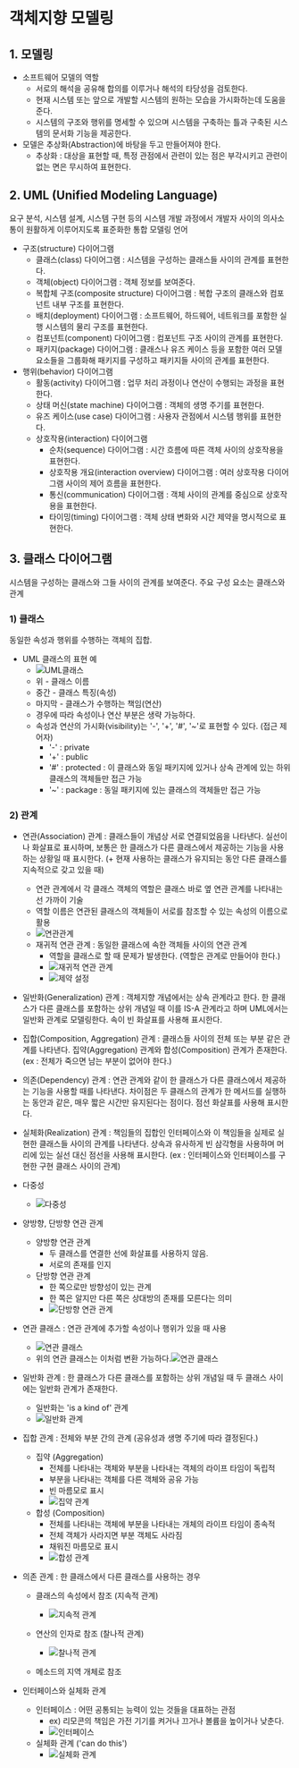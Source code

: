 # 객체지향 모델링

## 1. 모델링

- 소프트웨어 모델의 역할
  - 서로의 해석을 공유해 합의를 이루거나 해석의 타당성을 검토한다.
  - 현재 시스템 또는 앞으로 개발할 시스템의 원하는 모습을 가시화하는데 도움을 준다.
  - 시스템의 구조와 행위를 명세할 수 있으며 시스템을 구축하는 틀과 구축된 시스템의 문서화 기능을 제공한다.
- 모델은 추상화(Abstraction)에 바탕을 두고 만들어져야 한다.
  - 추상화 : 대상을 표현할 때, 특정 관점에서 관련이 있는 점은 부각시키고 관련이 없는 면은 무시하여 표현한다.

## 2. UML (Unified Modeling Language)

요구 분석, 시스템 설계, 시스템 구현 등의 시스템 개발 과정에서 개발자 사이의 의사소통이 원활하게 이루어지도록 표준화한 통합 모델링 언어

- 구조(structure) 다이어그램
  - 클래스(class) 다이어그램 : 시스템을 구성하는 클래스들 사이의 관계를 표현한다.
  - 객체(object) 다이어그램 : 객체 정보를 보여준다.
  - 복합체 구조(composite structure) 다이어그램 : 복합 구조의 클래스와 컴포넌트 내부 구조를 표현한다.
  - 배치(deployment) 다이어그램 : 소프트웨어, 하드웨어, 네트워크를 포함한 실행 시스템의 물리 구조를 표현한다.
  - 컴포넌트(component) 다이어그램 : 컴포넌트 구조 사이의 관계를 표현한다.
  - 패키지(package) 다이어그램 : 클래스나 유즈 케이스 등을 포함한 여러 모델 요소들을 그룹화해 패키지를 구성하고 패키지들 사이의 관계를 표현한다.
- 행위(behavior) 다이어그램
  - 활동(activity) 다이어그램 : 업무 처리 과정이나 연산이 수행되는 과정을 표현한다.
  - 상태 머신(state machine) 다이어그램 : 객체의 생명 주기를 표현한다.
  - 유즈 케이스(use case) 다이어그램 : 사용자 관점에서 시스템 행위를 표현한다.
  - 상호작용(interaction) 다이어그램
    - 순차(sequence) 다이어그램 : 시간 흐름에 따른 객체 사이의 상호작용을 표현한다.
    - 상호작용 개요(interaction overview) 다이어그램 : 여러 상호작용 다이어그램 사이의 제어 흐름을 표현한다.
    - 통신(communication) 다이어그램 : 객체 사이의 관계를 중심으로 상호작용을 표현한다.
    - 타이밍(timing) 다이어그램 : 객체 상태 변화와 시간 제약을 명시적으로 표현한다.

## 3. 클래스 다이어그램

시스템을 구성하는 클래스와 그들 사이의 관계를 보여준다. 주요 구성 요소는 클래스와 관계

### 1) 클래스

동일한 속성과 행위를 수행하는 객체의 집합.

- UML 클래스의 표현 예
  - ![UML클래스](./img/캡처2.PNG)
  - 위 - 클래스 이름
  - 중간 - 클래스 특징(속성)
  - 마지막 - 클래스가 수행하는 책임(연산)
  - 경우에 따라 속성이나 연산 부분은 생략 가능하다.
  - 속성과 연산의 가시화(visibility)는 '-', '+', '#', '~'로 표현할 수 있다. (접근 제어자)
    - '-' : private
    - '+' : public
    - '#' : protected : 이 클래스와 동일 패키지에 있거나 상속 관계에 있는 하위 클래스의 객체들만 접근 가능
    - '~' : package : 동일 패키지에 있는 클래스의 객체들만 접근 가능

### 2) 관계

- 연관(Association) 관계 : 클래스들이 개념상 서로 연결되었음을 나타낸다. 실선이나 화살표로 표시하며, 보통은 한 클래스가 다른 클래스에서 제공하는 기능을 사용하는 상황일 때 표시한다. (+ 현재 사용하는 클래스가 유지되는 동안 다른 클래스를 지속적으로 갖고 있을 때)
  - 연관 관계에서 각 클래스 객체의 역할은 클래스 바로 옆 연관 관계를 나타내는 선 가까이 기술
  - 역할 이름은 연관된 클래스의 객체들이 서로를 참조할 수 있는 속성의 이름으로 활용
  - ![연관관계](./img/캡처1.PNG)
  - 재귀적 연관 관계 : 동일한 클래스에 속한 객체들 사이의 연관 관계
    - 역할을 클래스로 할 때 문제가 발생한다. (역할은 관계로 만들어야 한다.)
    - ![재귀적 연관 관계](./img/캡처7.PNG)
    -  ![제약 설정](./img/캡처8.PNG)

- 일반화(Generalization) 관계 : 객체지향 개념에서는 상속 관계라고 한다. 한 클래스가 다른 클래스를 포함하는 상위 개념일 때 이를 IS-A 관계라고 하며 UML에서는 일반화 관계로 모델링한다. 속이 빈 화살표를 사용해 표시한다.

- 집합(Composition, Aggregation) 관계 : 클래스들 사이의 전체 또는 부분 같은 관계를 나타낸다. 집약(Aggregation) 관계와 합성(Composition) 관계가 존재한다. (ex : 전체가 죽으면 남는 부분이 없어야 한다.)

- 의존(Dependency) 관계 : 연관 관계와 같이 한 클래스가 다른 클래스에서 제공하는 기능을 사용할 때를 나타낸다. 차이점은 두 클래스의 관계가 한 메서드를 실행하는 동안과 같은, 매우 짧은 시간만 유지된다는 점이다. 점선 화살표를 사용해 표시한다.

- 실체화(Realization) 관계 : 책임들의 집합인 인터페이스와 이 책임들을 실제로 실현한 클래스들 사이의 관계를 나타낸다. 상속과 유사하게 빈 삼각형을 사용하며 머리에 있는 실선 대신 점선을 사용해 표시한다. (ex : 인터페이스와 인터페이스를 구현한 구현 클래스 사이의 관계)

- 다중성

  - ![다중성](./img/캡처4.PNG)

- 양방향, 단방향 연관 관계
  - 양방향 연관 관계
    - 두 클래스를 연결한 선에 화살표를 사용하지 않음.
    - 서로의 존재를 인지
  - 단방향 연관 관계
    - 한 쪽으로만 방향성이 있는 관계
    - 한 쪽은 알지만 다른 쪽은 상대방의 존재를 모른다는 의미
    - ![단방향 연관 관계](./img/캡처3.PNG)

- 연관 클래스 : 연관 관계에 추가할 속성이나 행위가 있을 때 사용
  - ![연관 클래스](./img/캡처5.PNG)
  - 위의 연관 클래스는 이처럼 변환 가능하다.![연관 클래스](./img/캡처6.png)

- 일반화 관계 : 한 클래스가 다른 클래스를 포함하는 상위 개념일 때  두 클래스 사이에는 일반화 관계가 존재한다.

  - 일반화는 'is a kind of' 관계
  - ![일반화 관계](./img/캡처9.PNG)

- 집합 관계 : 전체와 부분 간의 관계 (공유성과 생명 주기에 따라 결정된다.)

  - 집약 (Aggregation)
    - 전체를 나타내는 객체와 부분을 나타내는 객체의 라이프 타임이 독립적
    - 부분을 나타내는 객체를 다른 객체와 공유 가능
    - 빈 마름모로 표시
    - ![집약 관계](./img/캡처10.PNG)
  - 합성 (Composition)
    - 전체를 나타내는 객체에 부분을 나타내는 개체의 라이프 타임이 종속적
    - 전체 객체가 사라지면 부분 객체도 사라짐
    - 채워진 마름모로 표시
    - ![합성 관계](./img/캡처11.PNG)

- 의존 관계 : 한 클래스에서 다른 클래스를 사용하는 경우

  - 클래스의 속성에서 참조 (지속적 관계)
    - ![지속적 관계](./img/캡처12.PNG)

  - 연산의 인자로 참조 (찰나적 관계)
    - ![찰나적 관계](./img/캡처13.PNG)
  - 메소드의 지역 개체로 참조

- 인터페이스와 실체화 관계

  - 인터페이스 : 어떤 공통되는 능력이 있는 것들을 대표하는 관점
    - ex) 리모콘의 책임은 가전 기기를 켜거나 끄거나 볼륨을 높이거나 낮춘다.
    - ![인터페이스](./img/캡처14.PNG)
  - 실체화 관계 ('can do this')
    - ![실체화 관계](./img/캡처15.PNG)